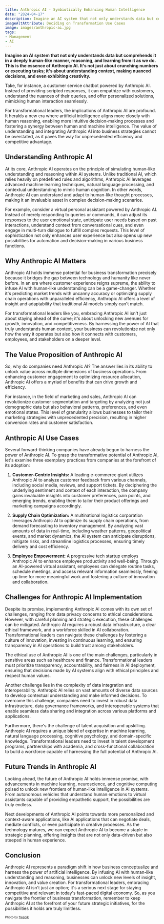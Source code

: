 ```yaml
---
title: Anthropic AI - Symbiotically Enhancing Human Intelligence
date: "2024-04-17"
description: Imagine an AI system that not only understands data but comprehends it in a deeply human-like manner, reasoning, and learning from it as we do. This is the essence of Anthropic AI. It's not just about crunching numbers or executing tasks; it's about understanding context, making nuanced decisions, and even exhibiting creativity. 
imageAltAttribute: Deciding on Transformation Use Cases
image: images/anthropic-ai.jpg
tags:
- Management
- AI
---
```


**Imagine an AI system that not only understands data but comprehends it in a deeply human-like manner, reasoning, and learning from it as we do. This is the essence of Anthropic AI. It's not just about crunching numbers or executing tasks; it's about understanding context, making nuanced decisions, and even exhibiting creativity.**

Take, for instance, a customer service chatbot powered by Anthropic AI. Instead of providing scripted responses, it can empathize with customers, understand the nuances of their queries, and offer personalized solutions, mimicking human interaction seamlessly.

For transformational leaders, the implications of Anthropic AI are profound. It heralds a new era where artificial intelligence aligns more closely with human reasoning, enabling more intuitive decision-making processes and fostering a synergy between human and machine intelligence. The value of understanding and integrating Anthropic AI into business strategies cannot be overstated, as it paves the way for unprecedented efficiency and competitive advantage.

## Understanding Anthropic AI

At its core, Anthropic AI operates on the principle of simulating human-like understanding and reasoning within AI systems. Unlike traditional AI, which relies heavily on predefined rules and algorithms, Anthropic AI leverages advanced machine learning techniques, natural language processing, and contextual understanding to mimic human cognition. In other words, Anthropic AI can understand and adapt to human-like thought processes, making it an invaluable asset in complex decision-making scenarios.

For example, consider a virtual personal assistant powered by Anthropic AI. Instead of merely responding to queries or commands, it can adjust its responses to the user emotional state, anticipate user needs based on past interactions, understand context from conversational cues, and even engage in multi-turn dialogue to fulfill complex requests. This level of sophistication not only enhances user experience but also opens up new possibilities for automation and decision-making in various business functions.

## Why Anthropic AI Matters

Anthropic AI holds immense potential for business transformation precisely because it bridges the gap between technology and humanity like never before. In an era where customer experience reigns supreme, the ability to infuse AI with human-like understanding can be a game-changer. Whether it's predicting market trends with uncanny accuracy or optimizing supply chain operations with unparalleled efficiency, Anthropic AI offers a level of insight and adaptability that traditional AI models simply can't match.

For transformational leaders like you, embracing Anthropic AI isn't just about staying ahead of the curve; it's about unlocking new avenues for growth, innovation, and competitiveness. By harnessing the power of AI that truly understands human context, your business can revolutionize not only how the way it operates but also how it connects with customers, employees, and stakeholders on a deeper level.

## The Value Proposition of Anthropic AI

So, why do companies need Anthropic AI? The answer lies in its ability to unlock value across multiple dimensions of business operations. From enhancing customer engagement to optimizing resource allocation, Anthropic AI offers a myriad of benefits that can drive growth and efficiency.

For instance, in the field of marketing and sales, Anthropic AI can revolutionize customer segmentation and targeting by analyzing not just demographic data but also behavioral patterns, preferences, and even emotional states. This level of granularity allows businesses to tailor their marketing strategies with unprecedented precision, resulting in higher conversion rates and customer satisfaction.

## Anthropic AI Use Cases

Several forward-thinking companies have already begun to harness the power of Anthropic AI. To grasp the transformative potential of Anthropic AI, let's examine three exemplary practices from companies at the forefront of its adoption:

1. **Customer-Centric Insights:** A leading e-commerce giant utilizes Anthropic AI to analyze customer feedback from various channels, including social media, reviews, and support tickets. By deciphering the underlying sentiment and context of each interaction, the company gains invaluable insights into customer preferences, pain points, and emerging trends, enabling them to tailor their product offerings and marketing campaigns accordingly.

2. **Supply Chain Optimization:** A multinational logistics corporation leverages Anthropic AI to optimize its supply chain operations, from demand forecasting to inventory management. By analyzing vast amounts of data in real-time, including weather patterns, geopolitical events, and market dynamics, the AI system can anticipate disruptions, mitigate risks, and streamline logistics processes, ensuring timely delivery and cost efficiency.

3. **Employee Empowerment:** A progressive tech startup employs Anthropic AI to enhance employee productivity and well-being. Through an AI-powered virtual assistant, employees can delegate routine tasks, schedule meetings, and access relevant information seamlessly, freeing up time for more meaningful work and fostering a culture of innovation and collaboration.

## Challenges for Anthropic AI Implementation

Despite its promise, implementing Anthropic AI comes with its own set of challenges, ranging from data privacy concerns to ethical considerations. However, with careful planning and strategic execution, these challenges can be mitigated. Anthropic AI requires a robust data infrastructure, a clear ethical framework, and a workforce skilled in AI collaboration. Transformational leaders can navigate these challenges by fostering a culture of innovation, investing in continuous learning, and ensuring transparency in AI operations to build trust among stakeholders.

The ethical use of Anthropic AI is one of the main challenges, particularly in sensitive areas such as healthcare and finance. Transformational leaders must prioritize transparency, accountability, and fairness in AI deployment, ensuring that decisions made by AI systems align with ethical principles and respect human values.

Another challenge lies in the complexity of data integration and interoperability. Anthropic AI relies on vast amounts of diverse data sources to develop contextual understanding and make informed decisions. To overcome this challenge, companies need to invest in robust data infrastructure, data governance frameworks, and interoperable systems that enable seamless data sharing and integration across various platforms and applications.

Furthermore, there's the challenge of talent acquisition and upskilling. Anthropic AI requires a unique blend of expertise in machine learning, natural language processing, cognitive psychology, and domain-specific knowledge. Transformational leaders need to invest in talent development programs, partnerships with academia, and cross-functional collaboration to build a workforce capable of harnessing the full potential of Anthropic AI.

## Future Trends in Anthropic AI

Looking ahead, the future of Anthropic AI holds immense promise, with advancements in machine learning, neuroscience, and cognitive computing poised to unlock new frontiers of human-like intelligence in AI systems. From autonomous vehicles that understand human emotions to virtual assistants capable of providing empathetic support, the possibilities are truly endless.

Next developments of Anthropic AI points towards more personalized and context-aware applications, like AI applications that can negotiate deals, mediate conflicts, or even participate in creative processes. As the technology matures, we can expect Anthropic AI to become a staple in strategic planning, offering insights that are not only data-driven but also steeped in human experience.

## Conclusion

Anthropic AI represents a paradigm shift in how business conceptualize and harness the power of artificial intelligence. By infusing AI with human-like understanding and reasoning, businesses can unlock new levels of insight, innovation, and value creation. 
For transformational leaders, embracing Anthropic AI isn't just an option; it's a serious next stage for staying competitive and relevant in today's fast-paced digital economy. So, as you navigate the frontier of business transformation, remember to keep Anthropic AI at the forefront of your future strategic initiatives, for the possibilities it holds are truly limitless.

<p style= "font-size:10px;">Photo by <a href="https://www.freepik.es/foto-gratis/escaneo-rostro-mujer-vista-lateral_12810824.htm" target="_blank">freepik</a></p>
